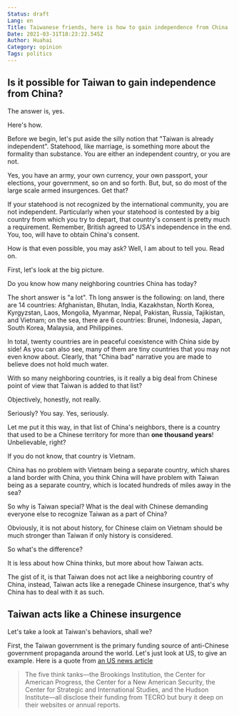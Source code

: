 ```yaml
---
Status: draft
Lang: en
Title: Taiwanese friends, here is how to gain independence from China
Date: 2021-03-31T18:23:22.545Z
Author: Huahai
Category: opinion
Tags: politics
---
```


## Is it possible for Taiwan to gain independence from China? 

The answer is, yes. 

Here's how.

Before we begin, let's put aside the silly notion that "Taiwan is already independent". Statehood, like marriage, is something more about the formality than substance. You are either an independent country, or you are not. 

Yes, you have an army, your own currency, your own passport, your elections, your government, so on and so forth. But, but, so do most of the large scale armed insurgences. Get that? 

If your statehood is not recognized by the international community, you are not independent. Particularly when your statehood is contested by a big country from which you try to depart, that country's consent is pretty much a requirement. Remember, British agreed to USA's independence in the end. You, too, will have to obtain China's consent.

How is that even possible, you may ask? Well, I am about to tell you. Read on.

First, let's look at the big picture. 

Do you know how many neighboring countries China has today? 

The short answer is "a lot". Th long answer is the following: on land, there are 14 countries:  Afghanistan, Bhutan, India, Kazakhstan, North Korea, Kyrgyzstan, Laos, Mongolia, Myanmar, Nepal, Pakistan, Russia, Tajikistan, and Vietnam; on the sea, there are 6 countries: Brunei, Indonesia, Japan, South Korea, Malaysia, and Philippines. 

In total, twenty countries are in peaceful coexistence with China side by side! As you can also see, many of them are tiny countries that you may not even know about. Clearly, that "China bad" narrative you are made to believe does not hold much water. 

With so many neighboring countries, is it really a big deal from Chinese point of view that Taiwan is added to that list?

Objectively, honestly, not really.

Seriously? You say. Yes, seriously. 

Let me put it this way, in that list of China's neighbors, there is a country that used to be a Chinese territory for more than **one thousand years**! Unbelievable, right?

If you do not know, that country is Vietnam. 

China has no problem with Vietnam being a separate country, which shares a land border with China, you think China will have problem with Taiwan being as a separate country, which is located hundreds of miles away in the sea? 

So why is Taiwan special? What is the deal with Chinese demanding everyone else to recognize Taiwan as a part of China? 

Obviously, it is not about history, for Chinese claim on Vietnam should be much stronger than Taiwan if only history is considered. 

So what's the difference?

It is less about how China thinks, but more about how Taiwan acts.

The gist of it, is that Taiwan does not act like a neighboring country of China, instead, Taiwan acts like a renegade Chinese insurgence, that's why China has to deal with it as such. 

## Taiwan acts like a Chinese insurgence

Let's take a look at Taiwan's behaviors, shall we?

First, the Taiwan government is the primary funding source of anti-Chinese government propaganda around the world. Let's just look at US, to give an example. Here is a quote from [an US news article](https://prospect.org/world/taiwan-funding-think-tanks-omnipresent-rarely-disclosed/)

> The five think tanks—the Brookings Institution, the Center for American Progress, the Center for a New American Security, the Center for Strategic and International Studies, and the Hudson Institute—all disclose their funding from TECRO but bury it deep on their websites or annual reports.


